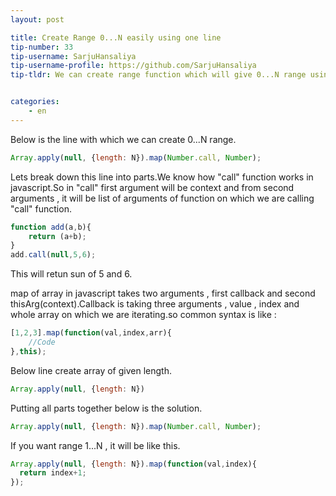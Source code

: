 ```yaml
---
layout: post

title: Create Range 0...N easily using one line
tip-number: 33
tip-username: SarjuHansaliya
tip-username-profile: https://github.com/SarjuHansaliya
tip-tldr: We can create range function which will give 0...N range using one line only


categories:
    - en
---
```


Below is the line with which we can create 0...N range.

```js
Array.apply(null, {length: N}).map(Number.call, Number);
```

Lets break down this line into parts.We know how "call" function works in javascript.So in "call" first argument will be context and from second arguments , it will be list of arguments of function on which we are calling "call" function.

```js
function add(a,b){
    return (a+b);
}
add.call(null,5,6);
```
This will retun sun of 5 and 6.

map of array in javascript takes two arguments , first callback and second thisArg(context).Callback is taking three arguments , value , index and whole array on which we are iterating.so common syntax is like : 

```js
[1,2,3].map(function(val,index,arr){
    //Code
},this);
```
Below line create array of given length.

```js
Array.apply(null, {length: N})
```
Putting all parts together below is the solution.

```js
Array.apply(null, {length: N}).map(Number.call, Number);
```

If you want range 1...N , it will be like this.

```js
Array.apply(null, {length: N}).map(function(val,index){
  return index+1;  
});
```